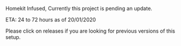 Homekit Infused, Currently this project is pending an update.

ETA: 24 to 72 hours as of 20/01/2020

Please click on releases if you are looking for previous versions of this setup.
